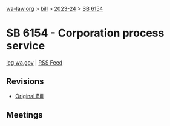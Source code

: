 [wa-law.org](/) > [bill](/bill/) > [2023-24](/bill/2023-24/) > [SB 6154](/bill/2023-24/sb/6154/)

# SB 6154 - Corporation process service
[leg.wa.gov](https://app.leg.wa.gov/billsummary?BillNumber=6154&Year=2023&Initiative=false) | [RSS Feed](./rss.xml)

## Revisions
* [Original Bill](1/)

## Meetings